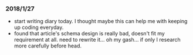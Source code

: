 ### 2018/1/27
* start writing diary today. I thought maybe this can help me with keeping up coding everyday.
* found that article's schema design is really bad, doesn't fit my requirement at all. need to rewrite it... oh my gash... if only I research more carefully before head.
